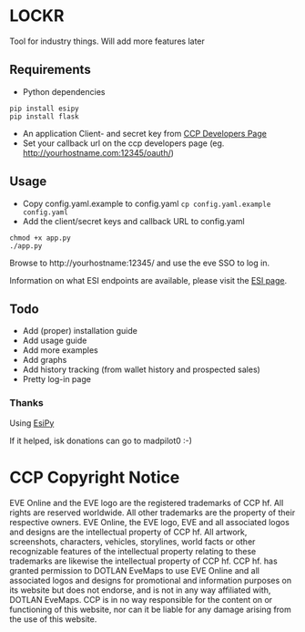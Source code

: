 # LOCKR

Tool for industry things. Will add more features later

## Requirements
* Python dependencies
```
pip install esipy
pip install flask
```
* An application Client- and secret key from [CCP Developers Page](https://developers.eveonline.com/applications)
* Set your callback url on the ccp developers page (eg. http://yourhostname.com:12345/oauth/)

## Usage

* Copy config.yaml.example to config.yaml `cp config.yaml.example config.yaml`
* Add the client/secret keys and callback URL to config.yaml
```
chmod +x app.py
./app.py
```
Browse to http://yourhostname:12345/ and use the eve SSO to log in. 

Information on what ESI endpoints are available, please visit the [ESI page](https://esi.tech.ccp.is/latest/).

## Todo
* Add (proper) installation guide
* Add usage guide
* Add more examples
* Add graphs
* Add history tracking (from wallet history and prospected sales)
* Pretty log-in page

### Thanks
Using [EsiPy](https://github.com/Kyria/EsiPy)

If it helped, isk donations can go to madpilot0 :-)

# CCP Copyright Notice
EVE Online and the EVE logo are the registered trademarks of CCP hf. All rights are reserved worldwide. All other trademarks are the property of their respective owners. EVE Online, the EVE logo, EVE and all associated logos and designs are the intellectual property of CCP hf. All artwork, screenshots, characters, vehicles, storylines, world facts or other recognizable features of the intellectual property relating to these trademarks are likewise the intellectual property of CCP hf. CCP hf. has granted permission to DOTLAN EveMaps to use EVE Online and all associated logos and designs for promotional and information purposes on its website but does not endorse, and is not in any way affiliated with, DOTLAN EveMaps. CCP is in no way responsible for the content on or functioning of this website, nor can it be liable for any damage arising from the use of this website.